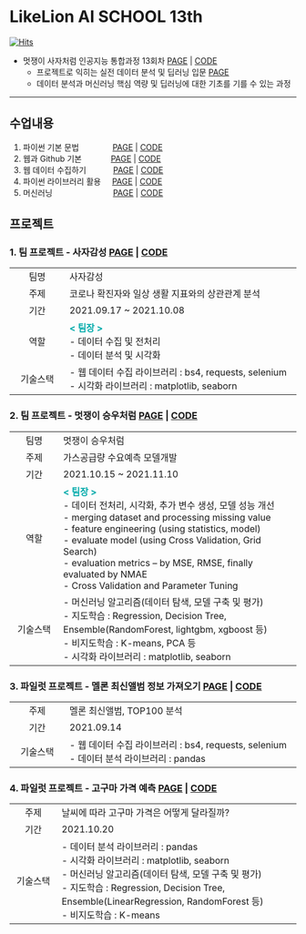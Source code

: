 # LikeLion AI SCHOOL 13th

[![Hits](https://hits.seeyoufarm.com/api/count/incr/badge.svg?url=https%3A%2F%2Fgithub.com%2Fcity1616%2FLikeLion_AI_SCHOOL_13th&count_bg=%23B552FF&title_bg=%23555555&icon=codecademy.svg&icon_color=%23E7E7E7&title=hits&edge_flat=false)](https://hits.seeyoufarm.com)

* 멋쟁이 사자처럼 인공지능 통합과정 13회차 [PAGE][Base_Path] | [CODE][Base_GitHub]
    * 프로젝트로 익히는 실전 데이터 분석 및 딥러닝 입문 [PAGE][LikeLion]
    * 데이터 분석과 머신러닝 핵심 역량 및 딥러닝에 대한 기초를 기를 수 있는 과정

---

## 수업내용

01. 파이썬 기본 문법 
&nbsp;&nbsp;&nbsp;&nbsp;&nbsp;&nbsp;&nbsp;&nbsp;&nbsp;&nbsp;&nbsp;&nbsp;&nbsp;
[PAGE][Python_Basic_Page] | [CODE][Python_Basic]
02. 웹과 Github 기본 
&nbsp;&nbsp;&nbsp;&nbsp;&nbsp;&nbsp;&nbsp;&nbsp;&nbsp;&nbsp;&nbsp;
[PAGE][Web_Page] | [CODE][Web]
03. 웹 데이터 수집하기 
&nbsp;&nbsp;&nbsp;&nbsp;&nbsp;&nbsp;&nbsp;&nbsp;&nbsp;&nbsp;
[PAGE][Web_Data_Page] | [CODE][Web_Data]
04. 파이썬 라이브러리 활용 
&nbsp;&nbsp;&nbsp;
[PAGE][Python_Library_Page] | [CODE][Python_Library]
05. 머신러닝 
&nbsp;&nbsp;&nbsp;&nbsp;&nbsp;&nbsp;&nbsp;&nbsp;&nbsp;&nbsp;&nbsp;&nbsp;&nbsp;&nbsp;&nbsp;&nbsp;&nbsp;&nbsp;&nbsp;&nbsp;&nbsp;&nbsp;&nbsp;&nbsp;&nbsp;
[PAGE][ML_Page] | [CODE][ML]

## 프로젝트

### 1. 팀 프로젝트 - 사자감성 [PAGE][Team_Project_Page_01] | [CODE][Team_Project_01]

<table>
    <tr>
        <td width="150" align="center">팀명</td>
        <td width="700">사자감성</td>
    </tr>
    <tr>
        <td align="center">주제</td>
        <td>코로나 확진자와 일상 생활 지표와의 상관관계 분석</td>
    </tr>
    <tr>
        <td align="center">기간</td>
        <td>2021.09.17 ~ 2021.10.08</td>
    </tr>
     <tr>
        <td align="center">역할</td>
        <td>
            <span style="color:#00AAAA"><b>< 팀장 ></b></span><br>
            - 데이터 수집 및 전처리<br>
            - 데이터 분석 및 시각화
        </td>
    </tr>
     <tr>
        <td align="center">기술스택</td>
        <td>
            - 웹 데이터 수집 라이브러리 : bs4, requests, selenium<br>
            - 시각화 라이브러리 : matplotlib, seaborn
        </td>
    </tr>
</table>


### 2. 팀 프로젝트 - 멋쟁이 승우처럼 [PAGE][Team_Project_Page_02] | [CODE][Team_Project_02]

<table>
    <tr>
        <td width="150" align="center">팀명</td>
        <td width = "700">멋쟁이 승우처럼</td>
    </tr>
    <tr>
        <td align="center">주제</td>
        <td>가스공급량 수요예측 모델개발</td>
    </tr>
    <tr>
        <td align="center">기간</td>
        <td>2021.10.15 ~ 2021.11.10</td>
    </tr>
     <tr>
        <td align="center">역할</td>
        <td>
            <span style="color:#00AAAA"><b>< 팀장 ></b></span><br>
            - 데이터 전처리, 시각화, 추가 변수 생성, 모델 성능 개선<br>
            - merging dataset and processing missing value<br>
            - feature engineering (using statistics, model)<br>
            - evaluate model (using Cross Validation, Grid Search)<br>
            - evaluation metrics – by MSE, RMSE, finally evaluated by NMAE<br>
            - Cross Validation and Parameter Tuning
        </td>
    </tr>
     <tr>
        <td align="center">기술스택</td>
        <td>
            - 머신러닝 알고리즘(데이터 탐색, 모델 구축 및 평가)<br>
            - 지도학습 : Regression, Decision Tree, Ensemble(RandomForest, lightgbm, xgboost 등)<br>
            - 비지도학습 : K-means, PCA 등<br>
            - 시각화 라이브러리 : matplotlib, seaborn
        </td>
    </tr>
</table>

### 3. 파일럿 프로젝트 - 멜론 최신앨범 정보 가져오기 [PAGE][Project_Page_01] | [CODE][Project_01]

<table>
    <tr>
        <td width="150" align="center">주제</td>
        <td width = "700">멜론 최신앨범, TOP100 분석</td>
    </tr>
    <tr>
        <td align="center">기간</td>
        <td>2021.09.14</td>
    </tr>
     <tr>
        <td align="center">기술스택</td>
        <td>
            - 웹 데이터 수집 라이브러리 : bs4, requests, selenium<br>
            - 데이터 분석 라이브러리 : pandas
        </td>
    </tr>
</table>

### 4. 파일럿 프로젝트 - 고구마 가격 예측 [PAGE][Project_Page_02] | [CODE][Project_02]

<table>
    <tr>
        <td width="150" align="center">주제</td>
        <td width = "700">날씨에 따라 고구마 가격은 어떻게 달라질까?</td>
    </tr>
    <tr>
        <td align="center">기간</td>
        <td>2021.10.20</td>
    </tr>
     <tr>
        <td align="center">기술스택</td>
        <td>
            - 데이터 분석 라이브러리 : pandas<br>
            - 시각화 라이브러리 : matplotlib, seaborn<br>
            - 머신러닝 알고리즘(데이터 탐색, 모델 구축 및 평가)<br>
            - 지도학습 : Regression, Decision Tree, Ensemble(LinearRegression, RandomForest 등)<br>
            - 비지도학습 : K-means
        </td>
    </tr>
</table>


[LikeLion]: https://k-digital.likelion.net/77be1778-792c-49a1-ab33-684b42b1ed26

[Base_Path]: https://city1616.github.io/LikeLion_AI_SCHOOL_13th/
[Base_GitHub]: https://github.com/city1616/LikeLion_AI_SCHOOL_13th

[Python_Basic]: https://github.com/city1616/LikeLion_AI_SCHOOL_13th/tree/master/01.%20파이썬%20기본%20문법
[Web]: https://github.com/city1616/LikeLion_AI_SCHOOL_13th/tree/master/02.%20웹과%20Github%20기본
[Web_Data]: https://github.com/city1616/LikeLion_AI_SCHOOL_13th/tree/master/03.%20웹%20데이터%20수집하기
[Python_Library]: https://github.com/city1616/LikeLion_AI_SCHOOL_13th/tree/master/04.%20파이썬%20라이브러리%20활용
[ML]: https://github.com/city1616/LikeLion_AI_SCHOOL_13th/tree/master/05.%20머신러닝

[Team_Project_01]: https://github.com/city1616/LikeLion_AI_SCHOOL_13th/tree/master/팀%20프로젝트%20-%20사자감성
[Team_Project_02]: https://github.com/city1616/LikeLion_AI_SCHOOL_13th/tree/master/팀%20프로젝트%20-%20멋쟁이%20승우처럼
[Project_01]: https://github.com/city1616/LikeLion_AI_SCHOOL_13th/tree/master/파일럿%20프로젝트%20-%20멜론%20최신앨범%20정보%20가져오기
[Project_02]: https://github.com/city1616/LikeLion_AI_SCHOOL_13th/tree/master/파일럿%20프로젝트%20-%20고구마%20가격%20예측

[Python_Basic_Page]: https://city1616.github.io/LikeLion_AI_SCHOOL_13th/01.%20파이썬%20기본%20문법/
[Web_Page]: https://city1616.github.io/LikeLion_AI_SCHOOL_13th/02.%20웹과%20Github%20기본/
[Web_Data_Page]: https://city1616.github.io/LikeLion_AI_SCHOOL_13th/03.%20웹%20데이터%20수집하기/
[Python_Library_Page]: https://city1616.github.io/LikeLion_AI_SCHOOL_13th/04.%20파이썬%20라이브러리%20활용/
[ML_Page]: https://city1616.github.io/LikeLion_AI_SCHOOL_13th/05.%20머신러닝/

[Team_Project_Page_01]: https://city1616.github.io/LikeLion_AI_SCHOOL_13th/팀%20프로젝트%20-%20사자감성/
[Team_Project_Page_02]: https://city1616.github.io/LikeLion_AI_SCHOOL_13th/팀%20프로젝트%20-%20멋쟁이%20승우처럼/
[Project_Page_01]: https://city1616.github.io/LikeLion_AI_SCHOOL_13th/파일럿%20프로젝트%20-%20멜론%20최신앨범%20정보%20가져오기/
[Project_Page_02]: https://city1616.github.io/LikeLion_AI_SCHOOL_13th/파일럿%20프로젝트%20-%20고구마%20가격%20예측/



<!--
[//]: # (
🔗🔍💾✏️📝📕📘📗📙📓📔📒✏️📌📎👉
1.CODE LION
*일단 만드는 PYTHON
*[기초] 같이 푸는 PYTHON
*[심화] 같이 푸는 PYTHON
2.PYTHON BASIC
Contents
*수업내용](#수업내용)
*프로젝트](#프로젝트)
*사자감성](#)
*사자감성](#)
*사자감성](#)
*사자감성](#)
)

<mark style='background-color: #dcffe4'> 연한 초록 </mark>
<mark style='background-color: #ffdce0'> 연한 빨강 </mark>
<mark style='background-color: #fff5b1'> 연한 노랑 </mark>
<mark style='background-color: #f1f8ff'> 연한 파랑 </mark>
<mark style='background-color: #f5f0ff'> 연한 보라 </mark>
<mark style='background-color: #f6f8fa'> 연한 회색 </mark>


* 주제 : 코로나 확진자와 일상 생활 지표와의 상관관계 분석
* 기간 : 2021.09.17 ~ 2021.10.08
* 역할 : <span style="color:red">`팀장`</span>
    * 데이터 수집 및 전처리
    * 데이터 분석 및 시각화
* 기술스택
    * 웹 데이터 수집 라이브러리 : bs4, requests, selenium
    * 시각화 라이브러리 : matplotlib, seaborn
    
|   구분   |설명                                                 |
|:-------:|----------------------------------------------------|
|   팀명   |사자감성                                              |
|   주제   |코로나 확진자와 일상 생활 지표와의 상관관계 분석                |
|   기간   |2021.09.17 ~ 2021.10.08                             |
|   역할   |<span style="color:red">`팀장`</span></br>- 데이터 수집 및 전처리</br>- 데이터 분석 및 시각화                                         |
| 기술스택 |- 웹 데이터 수집 라이브러리 : bs4, requests, selenium</br>- 시각화 라이브러리 : matplotlib, seaborn                                 |

* 주제 : 가스공급량 수요예측 모델개발
* 기간 : 2021.10.15 ~ 2021.11.10
* 역할 : <span style="color:red">`팀장`</span>
    * 데이터 전처리, 시각화, 추가 변수 생성, 모델 성능 개선
    * merging dataset and processing missing value
    * feature engineering (using statistics, model)
    * evaluate model (using Cross Validation, Grid Search)
    * evaluation metrics – by MSE, RMSE, finally evaluated by NMAE
    * Cross Validation and Parameter Tuning
* 기술스택
    *  머신러닝 알고리즘(데이터 탐색, 모델 구축 및 평가)
        * 지도학습 : Regression, Decision Tree, Ensemble(RandomForest, lightgbm, xgboost 등)
        * 비지도학습 : K-means, PCA 등
    * 시각화 라이브러리 : matplotlib, seaborn

|   구분   |설명                                |
|:--------:|------------------------------------|
|   팀명   |멋쟁이 승우처럼                     |
|   주제   |가스공급량 수요예측 모델개발        |
|   기간   |2021.10.15 ~ 2021.11.10             |
|   역할   |<span style="color:red">`팀장`</span><br>- 데이터 전처리, 시각화, 추가 변수 생성, 모델 성능 개선<br>- merging dataset and processing missing value<br>- feature engineering (using statistics, model)<br>- evaluate model (using Cross Validation, Grid Search)<br>- evaluation metrics – by MSE, RMSE, finally evaluated by NMAE<br>- Cross Validation and Parameter Tuning|
| 기술스택 |- 머신러닝 알고리즘(데이터 탐색, 모델 구축 및 평가)<br>- 지도학습 : Regression, Decision Tree, Ensemble(RandomForest, lightgbm, xgboost 등)<br>- 비지도학습 : K-means, PCA 등<br>- 시각화 라이브러리 : matplotlib, seaborn|
    
* 주제 : 멜론 최신앨범, TOP100 분석
* 기간 : 2021.09.14
* 기술스택
    * 웹 데이터 수집 라이브러리 : bs4, requests, selenium
    * 데이터 분석 라이브러리 : pandas

|   구분   |설명                                |
|:--------:|------------------------------------|
|   주제   |멜론 최신앨범, TOP100 분석          |
|   기간   |2021.09.14                          |
| 기술스택 |- 웹 데이터 수집 라이브러리 : bs4, requests, selenium<br>- 데이터 분석 라이브러리 : pandas                        |
    
* 주제 : 날씨에 따라 고구마 가격은 어떻게 달라질까?
* 기간 : 2021.10.20
* 기술스택
    * 데이터 분석 라이브러리 : pandas
    * 시각화 라이브러리 : matplotlib, seaborn
    * 머신러닝 알고리즘(데이터 탐색, 모델 구축 및 평가)
        * 지도학습 : Regression, Decision Tree, Ensemble(RandomForest, lightgbm, xgboost 등)
        * 비지도학습 : K-means

|   구분   |설명                                          |
|:--------:|----------------------------------------------|
|   주제   |날씨에 따라 고구마 가격은 어떻게 달라질까?    |
|   기간   |2021.10.20                                    |
| 기술스택 |- 데이터 분석 라이브러리 : pandas<br>- 시각화 라이브러리 : matplotlib, seaborn<br>- 머신러닝 알고리즘(데이터 탐색, 모델 구축 및 평가)<br>- 지도학습 : Regression, Decision Tree, Ensemble(LinearRegression, RandomForest 등)<br>- 비지도학습 : K-means                                      |

<div>
    <table border = 1>
        <tr>
            <td><div>hello</div></td>
            <td>1</td>
        </tr>
        <tr>
            <td><div align = "center">first commit</div></td>
            <td><div align = "left">- 머신러닝 알고리즘(데이터 탐색, 모델 구축 및 평가)</br>- 지도학습 : Regression, Decision Tree, Ensemble(RandomForest, lightgbm, xgboost 등)</br>- 비지도학습 : K-means, PCA 등</br>- 시각화 라이브러리 : matplotlib, seaborn</div></td>
        </tr>
    </table>
</div>

<details>
<summary>접기/펼치기 버튼</summary>
<div markdown="1">

|제목|내용|
|--|--|
|1|1|
|2|10|

</div>
</details>

-->













